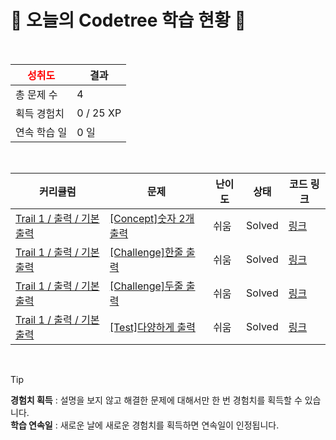# 🌲 오늘의 Codetree 학습 현황 🌲

<br />

| <span style="color:red;display:block;text-align:center;"> **성취도**</span> | 결과 |
|---|---|
| 총 문제 수 | 4 |
| 획득 경험치 | 0 / 25 XP |
| 연속 학습 일 | 0 일 |

<br />

|커리큘럼|문제|난이도|상태|코드 링크|
|---|---|---|---|---|
|[Trail 1 / 출력 / 기본 출력](https://https://en.codetree.ai/trail-info/novice-low/)|[[Concept]숫자 2개 출력](https://https://en.codetree.ai/trails/complete/curated-cards/intro-print-two-numbers/)|쉬움|Solved|[링크](https://github.com/Jelliiiii/codetree-TILs/blob/main/250108/%EC%88%AB%EC%9E%90%202%EA%B0%9C%20%EC%B6%9C%EB%A0%A5/print-two-numbers.java)|
|[Trail 1 / 출력 / 기본 출력](https://https://en.codetree.ai/trail-info/novice-low/)|[[Challenge]한줄 출력](https://https://en.codetree.ai/trails/complete/curated-cards/challenge-print-one-line/)|쉬움|Solved|[링크](https://github.com/Jelliiiii/codetree-TILs/blob/main/250108/%ED%95%9C%EC%A4%84%20%EC%B6%9C%EB%A0%A5/print-one-line.java)|
|[Trail 1 / 출력 / 기본 출력](https://https://en.codetree.ai/trail-info/novice-low/)|[[Challenge]두줄 출력](https://https://en.codetree.ai/trails/complete/curated-cards/challenge-print-two-sentences-introduce/)|쉬움|Solved|[링크](https://github.com/Jelliiiii/codetree-TILs/blob/main/250108/%EB%91%90%EC%A4%84%20%EC%B6%9C%EB%A0%A5/print-two-sentences-introduce.java)|
|[Trail 1 / 출력 / 기본 출력](https://https://en.codetree.ai/trail-info/novice-low/)|[[Test]다양하게 출력](https://https://en.codetree.ai/trails/complete/curated-cards/test-print-in-variety/)|쉬움|Solved|[링크](https://github.com/Jelliiiii/codetree-TILs/blob/main/250108/%EB%8B%A4%EC%96%91%ED%95%98%EA%B2%8C%20%EC%B6%9C%EB%A0%A5/print-in-variety.java)|


<br />

> [!TIP]
> **경험치 획득** : 설명을 보지 않고 해결한 문제에 대해서만 한 번 경험치를 획득할 수 있습니다.  
> **학습 연속일** : 새로운 날에 새로운 경험치를 획득하면 연속일이 인정됩니다.

